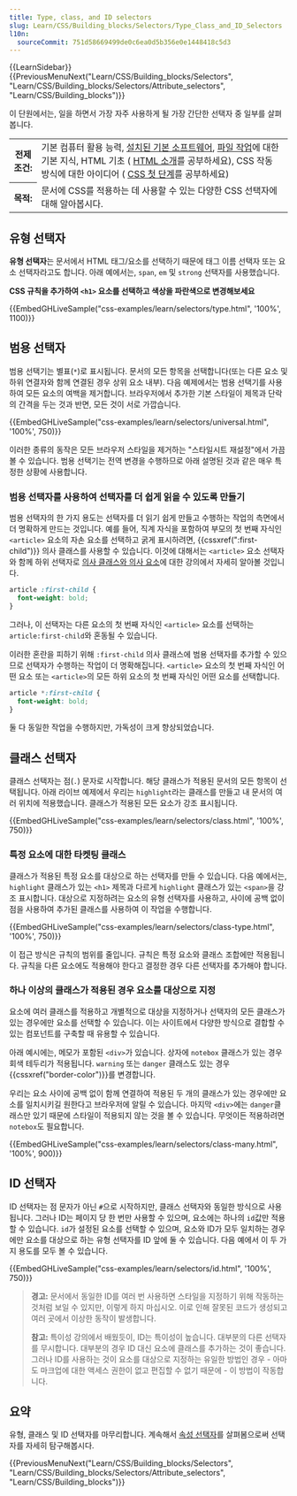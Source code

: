 ```yaml
---
title: Type, class, and ID selectors
slug: Learn/CSS/Building_blocks/Selectors/Type_Class_and_ID_Selectors
l10n:
  sourceCommit: 751d58669499de0c6ea0d5b356e0e1448418c5d3
---
```


{{LearnSidebar}}{{PreviousMenuNext("Learn/CSS/Building_blocks/Selectors", "Learn/CSS/Building_blocks/Selectors/Attribute_selectors", "Learn/CSS/Building_blocks")}}

이 단원에서는, 일을 하면서 가장 자주 사용하게 될 가장 간단한 선택자 중 일부를 살펴봅니다.

<table>
  <tbody>
    <tr>
      <th scope="row">전제조건:</th>
      <td>
        기본 컴퓨터 활용 능력,
        <a
          href="/ko/docs/Learn/Getting_started_with_the_web/Installing_basic_software"
          >설치된 기본 소프트웨어</a
        >,
        <a
          href="/ko/docs/Learn/Getting_started_with_the_web/Dealing_with_files"
          >파일 작업</a
        >에 대한 기본 지식, HTML 기초 (
        <a href="/ko/docs/Learn/HTML/Introduction_to_HTML"
          >HTML 소개</a
        >를 공부하세요), CSS 작동 방식에 대한 아이디어 (
        <a href="/ko/docs/Learn/CSS/First_steps">CSS 첫 단계</a>를 공부하세요)
      </td>
    </tr>
    <tr>
      <th scope="row">목적:</th>
      <td>
        문서에 CSS를 적용하는 데 사용할 수 있는 다양한 CSS 선택자에 대해 알아봅시다.
      </td>
    </tr>
  </tbody>
</table>

## 유형 선택자

**유형 선택자**는 문서에서 HTML 태그/요소를 선택하기 때문에 태그 이름 선택자 또는 요소 선택자라고도 합니다. 아래 예에서는, `span`, `em` 및 `strong` 선택자를 사용했습니다.

**CSS 규칙을 추가하여 `<h1>` 요소를 선택하고 색상을 파란색으로 변경해보세요**

{{EmbedGHLiveSample("css-examples/learn/selectors/type.html", '100%', 1100)}}

## 범용 선택자

범용 선택기는 별표(`*`)로 표시됩니다. 문서의 모든 항목을 선택합니다(또는 다른 요소 및 하위 연결자와 함께 연결된 경우 상위 요소 내부). 다음 예제에서는 범용 선택기를 사용하여 모든 요소의 여백을 제거합니다. 브라우저에서 추가한 기본 스타일이 제목과 단락의 간격을 두는 것과 반면, 모든 것이 서로 가깝습니다.

{{EmbedGHLiveSample("css-examples/learn/selectors/universal.html", '100%', 750)}}

이러한 종류의 동작은 모든 브라우저 스타일을 제거하는 "스타일시트 재설정"에서 가끔 볼 수 있습니다. 범용 선택기는 전역 변경을 수행하므로 아래 설명된 것과 같은 매우 특정한 상황에 사용합니다.

### 범용 선택자를 사용하여 선택자를 더 쉽게 읽을 수 있도록 만들기

범용 선택자의 한 가지 용도는 선택자를 더 읽기 쉽게 만들고 수행하는 작업의 측면에서 더 명확하게 만드는 것입니다. 예를 들어, 직계 자식을 포함하여 부모의 첫 번째 자식인 `<article>` 요소의 자손 요소를 선택하고 굵게 표시하려면, {{cssxref(":first-child")}} 의사 클래스를 사용할 수 있습니다. 이것에 대해서는 `<article>` 요소 선택자와 함께 하위 선택자로 [의사 클래스와 의사 요소](/en-US/docs/Learn/CSS/Building_blocks/Selectors/Pseudo-classes_and_pseudo-elements)에 대한 강의에서 자세히 알아볼 것입니다.

```css
article :first-child {
  font-weight: bold;
}
```

그러나, 이 선택자는 다른 요소의 첫 번째 자식인 `<article>` 요소를 선택하는 `article:first-child`와 혼동될 수 있습니다.

이러한 혼란을 피하기 위해 `:first-child` 의사 클래스에 범용 선택자를 추가할 수 있으므로 선택자가 수행하는 작업이 더 명확해집니다. `<article>` 요소의 첫 번째 자식인 어떤 요소 또는 `<article>`의 모든 하위 요소의 첫 번째 자식인 어떤 요소를 선택합니다.

```css
article *:first-child {
  font-weight: bold;
}
```

둘 다 동일한 작업을 수행하지만, 가독성이 크게 향상되었습니다.

## 클래스 선택자

클래스 선택자는 점(`.`) 문자로 시작합니다. 해당 클래스가 적용된 문서의 모든 항목이 선택됩니다. 아래 라이브 예제에서 우리는 `highlight`라는 클래스를 만들고 내 문서의 여러 위치에 적용했습니다. 클래스가 적용된 모든 요소가 강조 표시됩니다.

{{EmbedGHLiveSample("css-examples/learn/selectors/class.html", '100%', 750)}}

### 특정 요소에 대한 타켓팅 클래스

클래스가 적용된 특정 요소를 대상으로 하는 선택자를 만들 수 있습니다. 다음 예에서는, `highlight` 클래스가 있는 `<h1>` 제목과 다르게 `highlight` 클래스가 있는 `<span>`을 강조 표시합니다. 대상으로 지정하려는 요소의 유형 선택자를 사용하고, 사이에 공백 없이 점을 사용하여 추가된 클래스를 사용하여 이 작업을 수행합니다.

{{EmbedGHLiveSample("css-examples/learn/selectors/class-type.html", '100%', 750)}}

이 접근 방식은 규칙의 범위를 줄입니다. 규칙은 특정 요소와 클래스 조합에만 적용됩니다. 규칙을 다른 요소에도 적용해야 한다고 결정한 경우 다른 선택자를 추가해야 합니다.

### 하나 이상의 클래스가 적용된 경우 요소를 대상으로 지정

요소에 여러 클래스를 적용하고 개별적으로 대상을 지정하거나 선택자의 모든 클래스가 있는 경우에만 요소를 선택할 수 있습니다. 이는 사이트에서 다양한 방식으로 결합할 수 있는 컴포넌트를 구축할 때 유용할 수 있습니다.

아래 예시에는, 메모가 포함된 `<div>`가 있습니다. 상자에 `notebox` 클래스가 있는 경우 회색 테두리가 적용됩니다. `warning` 또는 `danger` 클래스도 있는 경우 {{cssxref("border-color")}}를 변경합니다.

우리는 요소 사이에 공백 없이 함께 연결하여 적용된 두 개의 클래스가 있는 경우에만 요소를 일치시키길 원한다고 브라우저에 알릴 수 있습니다. 마지막 `<div>`에는 `danger`클래스만 있기 때문에 스타일이 적용되지 않는 것을 볼 수 있습니다. 무엇이든 적용하려면 `notebox`도 필요합니다.

{{EmbedGHLiveSample("css-examples/learn/selectors/class-many.html", '100%', 900)}}

## ID 선택자

ID 선택자는 점 문자가 아닌 `#`으로 시작하지만, 클래스 선택자와 동일한 방식으로 사용됩니다. 그러나 ID는 페이지 당 한 번만 사용할 수 있으며, 요소에는 하나의 `id`값만 적용할 수 있습니다. `id`가 설정된 요소를 선택할 수 있으며, 요소와 ID가 모두 일치하는 경우에만 요소를 대상으로 하는 유형 선택자를 ID 앞에 둘 수 있습니다. 다음 예에서 이 두 가지 용도를 모두 볼 수 있습니다.

{{EmbedGHLiveSample("css-examples/learn/selectors/id.html", '100%', 750)}}

> **경고:** 문서에서 동일한 ID를 여러 번 사용하면 스타일을 지정하기 위해 작동하는 것처럼 보일 수 있지만, 이렇게 하지 마십시오. 이로 인해 잘못된 코드가 생성되고 여러 곳에서 이상한 동작이 발생합니다.
>
> **참고:** 특이성 강의에서 배웠듯이, ID는 특이성이 높습니다. 대부분의 다른 선택자를 무시합니다. 대부분의 경우 ID 대신 요소에 클래스를 추가하는 것이 좋습니다. 그러나 ID를 사용하는 것이 요소를 대상으로 지정하는 유일한 방법인 경우 - 아마도 마크업에 대한 액세스 권한이 없고 편집할 수 없기 때문에 - 이 방법이 작동합니다.

## 요약

유형, 클래스 및 ID 선택자를 마무리합니다. 계속해서 [속성 선택자](/ko/docs/Learn/CSS/Building_blocks/Selectors/Attribute_selectors)를 살펴봄으로써 선택자를 자세히 탐구해봅시다.

{{PreviousMenuNext("Learn/CSS/Building_blocks/Selectors", "Learn/CSS/Building_blocks/Selectors/Attribute_selectors", "Learn/CSS/Building_blocks")}}
